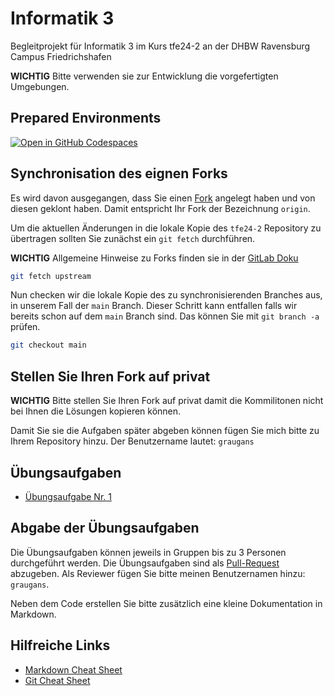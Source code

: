 # Informatik 3

Begleitprojekt für Informatik 3 im Kurs tfe24-2 an der DHBW Ravensburg Campus Friedrichshafen

**WICHTIG** Bitte verwenden sie zur Entwicklung die vorgefertigten Umgebungen.

## Prepared Environments

[![Open in GitHub Codespaces](https://github.com/codespaces/badge.svg)](https://codespaces.new/graugans/tfe24-2?quickstart=1)

## Synchronisation des eignen Forks

Es wird davon ausgegangen, dass Sie einen [Fork](https://docs.github.com/de/pull-requests/collaborating-with-pull-requests/working-with-forks/fork-a-repo) angelegt haben und von diesen geklont haben. Damit entspricht Ihr Fork der Bezeichnung ``origin``.

Um die aktuellen Änderungen in die lokale Kopie des ``tfe24-2`` Repository zu übertragen sollten Sie zunächst ein ``git fetch`` durchführen.

**WICHTIG** Allgemeine Hinweise zu Forks finden sie in der [GitLab Doku](https://docs.github.com/de/pull-requests/collaborating-with-pull-requests/working-with-forks/about-forks)

```sh
git fetch upstream
```

Nun checken wir die lokale Kopie des zu synchronisierenden Branches aus, in unserem Fall der ``main`` Branch. Dieser Schritt kann entfallen falls wir bereits schon auf dem ``main`` Branch sind. Das können Sie mit ``git branch -a`` prüfen.

```sh
git checkout main
```

## Stellen Sie Ihren Fork auf privat

**WICHTIG** Bitte stellen Sie Ihren Fork auf privat damit die Kommilitonen nicht bei Ihnen die Lösungen kopieren können.

Damit Sie sie die Aufgaben später abgeben können fügen Sie mich bitte zu Ihrem Repository hinzu. Der Benutzername lautet: `graugans`

## Übungsaufgaben

- [Übungsaufgabe Nr. 1](exercise-001/README.md)

## Abgabe der Übungsaufgaben

Die Übungsaufgaben können jeweils in Gruppen bis zu 3 Personen durchgeführt werden. Die Übungsaufgaben sind als [Pull-Request](https://docs.github.com/de/pull-requests/collaborating-with-pull-requests/proposing-changes-to-your-work-with-pull-requests/creating-a-pull-request) abzugeben. Als Reviewer fügen Sie bitte meinen Benutzernamen hinzu: `graugans`.

Neben dem Code erstellen Sie bitte zusätzlich eine kleine Dokumentation in Markdown.

## Hilfreiche Links

- [Markdown Cheat Sheet](https://guides.github.com/pdfs/markdown-cheatsheet-online.pdf)
- [Git Cheat Sheet](https://about.gitlab.com/images/press/git-cheat-sheet.pdf)
